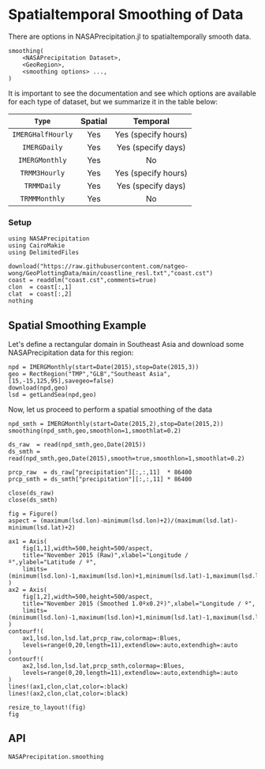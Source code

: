 # Spatialtemporal Smoothing of Data

There are options in NASAPrecipitation.jl to spatialtemporally smooth data.

```
smoothing(
    <NASAPrecipitation Dataset>,
    <GeoRegion>,
    <smoothing options> ...,
)
```

It is important to see the documentation and see which options are available for each type of dataset, but we summarize it in the table below:

|       `Type`      | Spatial |       Temporal      |
| :---------------: | :-----: | :-----------------: |
| `IMERGHalfHourly` |   Yes   | Yes (specify hours) |
|    `IMERGDaily`   |   Yes   | Yes (specify days)  |
|   `IMERGMonthly`  |   Yes   |         No          |
|   `TRMM3Hourly`   |   Yes   | Yes (specify hours) |
|    `TRMMDaily`    |   Yes   | Yes (specify days)  |
|   `TRMMMonthly`   |   Yes   |         No          |

### Setup
```@example smooth
using NASAPrecipitation
using CairoMakie
using DelimitedFiles

download("https://raw.githubusercontent.com/natgeo-wong/GeoPlottingData/main/coastline_resl.txt","coast.cst")
coast = readdlm("coast.cst",comments=true)
clon  = coast[:,1]
clat  = coast[:,2]
nothing
```

## Spatial Smoothing Example

Let's define a rectangular domain in Southeast Asia and download some NASAPrecipitation data for this region:

```@example smooth
npd = IMERGMonthly(start=Date(2015),stop=Date(2015,3))
geo = RectRegion("TMP","GLB","Southeast Asia",[15,-15,125,95],savegeo=false)
download(npd,geo)
lsd = getLandSea(npd,geo)
```

Now, let us proceed to perform a spatial smoothing of the data

```@example smooth
npd_smth = IMERGMonthly(start=Date(2015,2),stop=Date(2015,2))
smoothing(npd_smth,geo,smoothlon=1,smoothlat=0.2)

ds_raw  = read(npd_smth,geo,Date(2015))
ds_smth = read(npd_smth,geo,Date(2015),smooth=true,smoothlon=1,smoothlat=0.2)

prcp_raw  = ds_raw["precipitation"][:,:,11]  * 86400
prcp_smth = ds_smth["precipitation"][:,:,11] * 86400

close(ds_raw)
close(ds_smth)

fig = Figure()
aspect = (maximum(lsd.lon)-minimum(lsd.lon)+2)/(maximum(lsd.lat)-minimum(lsd.lat)+2)

ax1 = Axis(
    fig[1,1],width=500,height=500/aspect,
    title="November 2015 (Raw)",xlabel="Longitude / º",ylabel="Latitude / º",
    limits=(minimum(lsd.lon)-1,maximum(lsd.lon)+1,minimum(lsd.lat)-1,maximum(lsd.lat)+1)
)
ax2 = Axis(
    fig[1,2],width=500,height=500/aspect,
    title="November 2015 (Smoothed 1.0ºx0.2º)",xlabel="Longitude / º",
    limits=(minimum(lsd.lon)-1,maximum(lsd.lon)+1,minimum(lsd.lat)-1,maximum(lsd.lat)+1)
)
contourf!(
    ax1,lsd.lon,lsd.lat,prcp_raw,colormap=:Blues,
    levels=range(0,20,length=11),extendlow=:auto,extendhigh=:auto
)
contourf!(
    ax2,lsd.lon,lsd.lat,prcp_smth,colormap=:Blues,
    levels=range(0,20,length=11),extendlow=:auto,extendhigh=:auto
)
lines!(ax1,clon,clat,color=:black)
lines!(ax2,clon,clat,color=:black)

resize_to_layout!(fig)
fig
```

## API

```@docs
NASAPrecipitation.smoothing
```